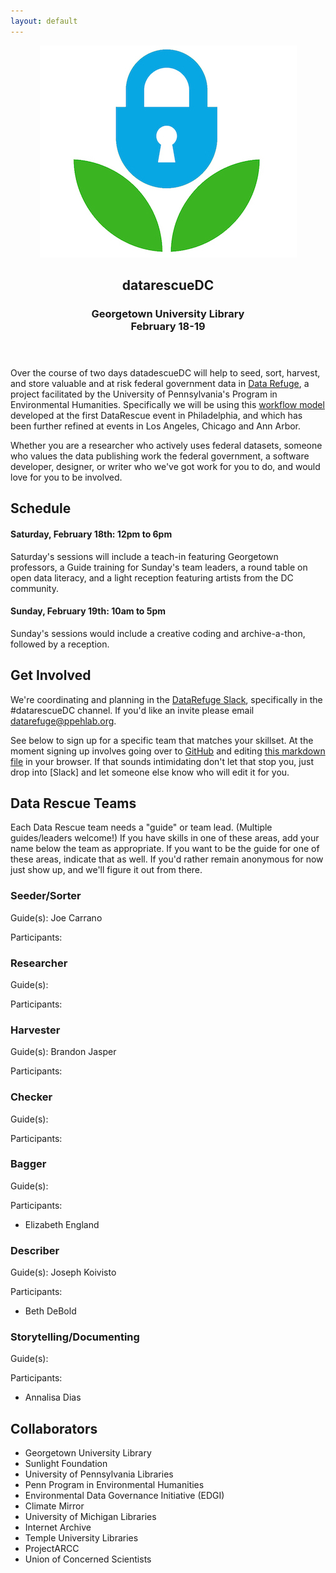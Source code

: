 ```yaml
---
layout: default
---
```


<header>
  <a href="https://www.datarefuge.org/"><img src="images/logo.jpg"></a>
  <h2>datarescueDC</h2>
  <h3>
    Georgetown University Library<br>
    February 18-19
  </h3>
</header>

Over the course of two days datadescueDC will help to seed, sort, harvest, and
store valuable and at risk federal government data in [Data Refuge], a project
facilitated by the University of Pennsylvania's Program in Environmental
Humanities. Specifically we will be using this [workflow
model](https://github.com/datarefugephilly/workflow/blob/master/README.md)
developed at the first DataRescue event in Philadelphia, and which has been
further refined at events in Los Angeles, Chicago and Ann Arbor.

Whether you are a researcher who actively uses federal datasets, someone who
values the data publishing work the federal government, a software developer,
designer, or writer who we've got work for you to do, and would love for you 
to be involved.

## Schedule

#### Saturday, February 18th: 12pm to 6pm

Saturday's sessions will include a teach-in featuring Georgetown professors, a Guide training for Sunday's team leaders, a round table on open data literacy, and a light reception featuring artists from the DC community. 

#### Sunday, February 19th: 10am to 5pm

Sunday's sessions would include a creative coding and archive-a-thon, followed by a reception.

## Get Involved

We're coordinating and planning in the [DataRefuge Slack], specifically in the 
#datarescueDC channel. If you'd like an invite please email [datarefuge@ppehlab.org](mailto:datarefuge@ppehlab.org).

See below to sign up for a specific team that matches your skillset. At the
moment signing up involves going over to [GitHub] and editing [this markdown
file] in your browser. If that sounds intimidating don't let that stop you, 
just drop into [Slack] and let someone else know who will edit it for you.

## Data Rescue Teams

Each Data Rescue team needs a "guide" or team lead. (Multiple guides/leaders
welcome!) If you have skills in one of these areas, add your name below the team
as appropriate. If you want to be the guide for one of these areas, indicate
that as well. If you'd rather remain anonymous for now just show up, and we'll
figure it out from there.

### Seeder/Sorter

Guide(s): Joe Carrano

Participants:

### Researcher

Guide(s):

Participants:

### Harvester

Guide(s): Brandon Jasper

Participants:

### Checker

Guide(s):

Participants:

### Bagger

Guide(s): 

Participants:

* Elizabeth England

### Describer

Guide(s): Joseph Koivisto

Participants:

* Beth DeBold

### Storytelling/Documenting

Guide(s):

Participants:

* Annalisa Dias

## Collaborators

* Georgetown University Library
* Sunlight Foundation
* University of Pennsylvania Libraries
* Penn Program in Environmental Humanities
* Environmental Data Governance Initiative (EDGI)
* Climate Mirror
* University of Michigan Libraries
* Internet Archive
* Temple University Libraries
* ProjectARCC
* Union of Concerned Scientists


[DataRefuge Slack]: https://datarefuge.slack.com
[Data Rescue event]: http://www.ppehlab.org/what-is-a-datarescue-event
[Data Refuge]: https://www.datarefuge.org/
[GitHub]: https://github.com/datarefuge/datarescue-dc 
[this markdown file]: https://github.com/datarefuge/datarescue-dc/blob/master/index.md
